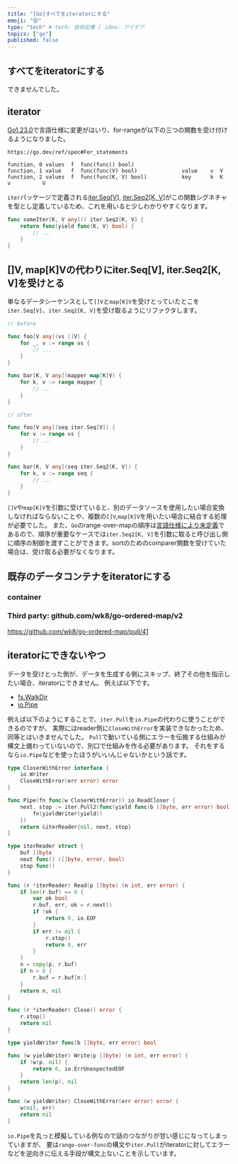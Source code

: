 ```yaml
---
title: "[Go]すべてをiteratorにする"
emoji: "😵"
type: "tech" # tech: 技術記事 / idea: アイデア
topics: ["go"]
published: false
---
```


## すべてをiteratorにする

できませんでした。

## iterator

[Go1.23.0](https://tip.golang.org/doc/go1.23)で言語仕様に変更がはいり、for-rangeが以下の三つの関数を受け付けるようになりました。

```
https://go.dev/ref/spec#For_statements

function, 0 values  f  func(func() bool)
function, 1 value   f  func(func(V) bool)              value    v  V
function, 2 values  f  func(func(K, V) bool)           key      k  K            v          V
```

`iter`パッケージで定義される[iter.Seq\[V\]](https://pkg.go.dev/iter@go1.23.0#Seq), [iter.Seq2\[K, V\]](https://pkg.go.dev/iter@go1.23.0#Seq2)がこの関数シグネチャを型とし定義しているため、これを用いると少しわかりやすくなります。

```go
func someIter[K, V any]() iter.Seq2[K, V] {
    return func(yield func(K, V) bool) {
        // ...
    }
}
```

## \[\]V, map\[K\]Vの代わりにiter.Seq\[V\], iter.Seq2\[K, V\]を受けとる

単なるデータシーケンスとして`[]V`と`map[K]V`を受けとっていたとこを`iter.Seq[V]`、`iter.Seq2[K, V]`を受け取るようにリファクタします。

```go
// before

func foo[V any](vs []V) {
    for _, v := range vs {
        // ...
    }
}

func bar[K, V any](mapper map[K]V) {
    for k, v := range mapper {
        // ...
    }
}

// after

func foo[V any](seq iter.Seq[V]) {
    for v := range vs {
        // ...
    }
}

func bar[K, V any](seq iter.Seq2[K, V]) {
    for k, v := range seq {
        // ...
    }
}
```

`[]V`や`map[K]V`を引数に受けていると、別のデータソースを使用したい場合変換しなければならないことや、複数の`[]V`,`map[K]V`を用いたい場合に結合する処理が必要でした。
また、`Go`のrange-over-mapの順序は[言語仕様により未定義](https://go.dev/ref/spec#For_range)であるので、順序が重要なケースでは`iter.Seq2[K, V]`を引数に取ると呼び出し側に順序の制御を渡すことができます。sortのためのcomparer関数を受けていた場合は、受け取る必要がなくなります。

## 既存のデータコンテナをiteratorにする

### container

### Third party: github.com/wk8/go-ordered-map/v2

https://github.com/wk8/go-ordered-map/pull/41

## iteratorにできないやつ

データを受けとった側が、データを生成する側にスキップ、終了その他を指示したい場合、iteratorにできません。
例えば以下です。

- [fs.WalkDir](https://pkg.go.dev/io/fs@go1.23.0#WalkDir)
- [io.Pipe](https://pkg.go.dev/io@go1.23.0#Pipe)

例えば以下のようにすることで、`iter.Pull`を`io.Pipe`の代わりに使うことができるのですが、
実際にはreader側に`CloseWithError`を実装できなかったため、同等とはいきませんでした。
`Pull`で動いている側にエラーを伝搬する仕組みが構文上備わっていないので、別口で仕組みを作る必要があります。
それをするなら`io.Pipe`などを使ったほうがいいんじゃないかという話です。

```go
type CloserWithError interface {
	io.Writer
	CloseWithError(err error) error
}

func Pipe(fn func(w CloserWithError)) io.ReadCloser {
	next, stop := iter.Pull2(func(yield func(b []byte, err error) bool) {
		fn(yieldWriter(yield))
	})
	return &iterReader{nil, next, stop}
}

type iterReader struct {
	buf []byte
	next func() ([]byte, error, bool)
	stop func()
}

func (r *iterReader) Read(p []byte) (n int, err error) {
	if len(r.buf) == 0 {
		var ok bool
		r.buf, err, ok = r.next()
		if !ok {
			return 0, io.EOF
		}
		if err != nil {
			r.stop()
			return 0, err
		}
	}
	n = copy(p, r.buf)
	if n > 0 {
		r.buf = r.buf[n:]
	}
	return n, nil
}

func (r *iterReader) Close() error {
	r.stop()
	return nil
}

type yieldWriter func(b []byte, err error) bool

func (w yieldWriter) Write(p []byte) (n int, err error) {
	if !w(p, nil) {
		return 0, io.ErrUnexpectedEOF
	}
	return len(p), nil
}

func (w yieldWriter) CloseWithError(err error) error {
	w(nil, err)
	return nil
}
```

`io.Pipe`を丸っと模擬している例なので話のつながりが甘い感じになってしまっていますが、
要は`range-over-func`の構文や`iter.Pull`がiteratorに対してエラーなどを逆向きに伝える手段が構文上ないことを示しています。
